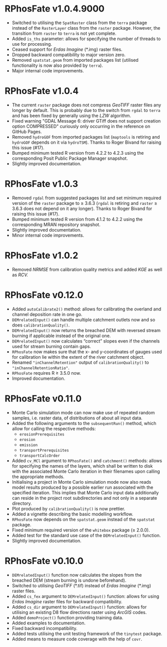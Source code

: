 # RPhosFate v1.0.4.9000

* Switched to utilising the `SpatRaster` class from the `terra` package instead of the `RasterLayer` class from the `raster` package. However, the transition from `raster` to `terra` is not yet complete.
* Added `is_ths` parameter: allows for specifying the number of threads to use for processing. 
* Ceased support for _Erdas Imagine_ (\*.img) raster files.
* Dropped backward compatibility to major version zero.
* Removed `spatstat.geom` from imported packages list (utilised functionality is now also provided by `terra`).
* Major internal code improvements.

# RPhosFate v1.0.4

* The current `raster` package does not compress _GeoTIFF_ raster files any longer by default. This is probably due to the switch from `rgdal` to `terra` and has been fixed by generally using the _LZW_ algorithm.
* Fixed warning "GDAL Message 6: driver GTiff does not support creation option COMPRESSED" curiously only occurring in the reference on GitHub Pages.
* Removed `hydroGOF` from imported packages list (`maptools` is retiring and `hydroGOF` depends on it via `hydroTSM`). Thanks to Roger Bivand for raising this issue (#17).
* Bumped minimum tested R version from 4.2.2 to 4.2.3 using the corresponding Posit Public Package Manager snapshot.
* Slightly improved documentation.

# RPhosFate v1.0.3

* Removed `rgdal` from suggested packages list and set minimum required version of the `raster` package to ≥ 3.6.3 (`rgdal` is retiring and `raster` ≥ 3.6.3 does not depend on it any longer). Thanks to Roger Bivand for raising this issue (#17).
* Bumped minimum tested R version from 4.1.2 to 4.2.2 using the corresponding MRAN repository snapshot.
* Slightly improved documentation.
* Minor internal code improvements.

# RPhosFate v1.0.2

* Removed _NRMSE_ from calibration quality metrics and added _KGE_ as well as _RCV._

# RPhosFate v0.12.0

* Added `autoCalibrate2()` method: allows for calibrating the overland and channel deposition rate in one go.
* `DEMrelatedInput()` can handle multiple catchment outlets now and so does `calibrationQuality()`.
* `DEMrelatedInput()` now returns the breached DEM with reversed stream burning if applicable instead of the original one.
* `DEMrelatedInput()` now calculates “correct” slopes even if the channels used for stream burning contain gaps.
* `RPhosFate` now makes sure that the x- and y-coordinates of gauges used for calibration lie within the extent of the river catchment object.
* Renamed `"inChannelRetention"` output of `calibrationQuality()` to `"inChannelRetentionRatio"`.
* `RPhosFate` requires R ≥ 3.5.0 now.
* Improved documentation.

# RPhosFate v0.11.0

* Monte Carlo simulation mode can now make use of repeated random samples, i.e. raster data, of distributions of about all input data.
* Added the following arguments to the `subsequentRun()` method, which allow for calling the respective methods:
  * `erosionPrerequisites`
  * `erosion`
  * `emission`
  * `transportPrerequisites`
  * `transportCalcOrder`
* Added `cv_MCl` argument to `RPhosFate()` and `catchment()` methods: allows for specifying the names of the layers, which shall be written to disk with the associated Monte Carlo iteration in their filenames upon calling the appropriate methods.
* Initialising a project in Monte Carlo simulation mode now also reads model results produced by a possible earlier run associated with the specified iteration. This implies that Monte Carlo input data additionally can reside in the project root subdirectories and not only in a separate directory.
* Plot produced by `calibrationQuality()` is now prettier.
* Added a vignette describing the basic modelling workflow.
* `RPhosFate` now depends on the `spatstat.geom` instead of the `spatstat` package.
* Fixed minimum required version of the `whitebox` package (≥ 2.0.0).
* Added test for the standard use case of the `DEMrelatedInput()` function.
* Slightly improved documentation.

# RPhosFate v0.10.0

* `DEMrelatedInput()` function now calculates the slopes from the breached DEM (stream burning is undone beforehand).
* Switched to utilising _GeoTIFF_ (\*.tif) instead of _Erdas Imagine_ (\*.img) raster files.
* Added `cs_fex` argument to `DEMrelatedInput()` function: allows for using _Erdas Imagine_ raster files for backward compatibility.
* Added `cs_dir` argument to `DEMrelatedInput()` function: allows for utilising an existing D8 flow directions raster using _ArcGIS_ codes.
* Added `demoProject()` function providing training data.
* Added examples to documentation.
* Fixed backward incompatibility.
* Added tests utilising the unit testing framework of the `tinytest` package.
* Added means to measure code coverage with the help of `covr`.
